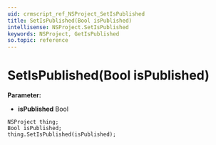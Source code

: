 ```yaml
---
uid: crmscript_ref_NSProject_SetIsPublished
title: SetIsPublished(Bool isPublished)
intellisense: NSProject.SetIsPublished
keywords: NSProject, GetIsPublished
so.topic: reference
---
```


# SetIsPublished(Bool isPublished)

**Parameter:** 
 - **isPublished** Bool

```crmscript
NSProject thing;
Bool isPublished;
thing.SetIsPublished(isPublished);
```

